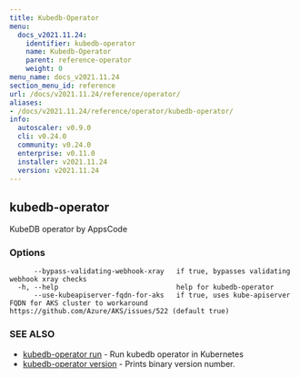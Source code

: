```yaml
---
title: Kubedb-Operator
menu:
  docs_v2021.11.24:
    identifier: kubedb-operator
    name: Kubedb-Operator
    parent: reference-operator
    weight: 0
menu_name: docs_v2021.11.24
section_menu_id: reference
url: /docs/v2021.11.24/reference/operator/
aliases:
- /docs/v2021.11.24/reference/operator/kubedb-operator/
info:
  autoscaler: v0.9.0
  cli: v0.24.0
  community: v0.24.0
  enterprise: v0.11.0
  installer: v2021.11.24
  version: v2021.11.24
---
```


## kubedb-operator

KubeDB operator by AppsCode

### Options

```
      --bypass-validating-webhook-xray   if true, bypasses validating webhook xray checks
  -h, --help                             help for kubedb-operator
      --use-kubeapiserver-fqdn-for-aks   if true, uses kube-apiserver FQDN for AKS cluster to workaround https://github.com/Azure/AKS/issues/522 (default true)
```

### SEE ALSO

* [kubedb-operator run](/docs/v2021.11.24/reference/operator/kubedb-operator_run)	 - Run kubedb operator in Kubernetes
* [kubedb-operator version](/docs/v2021.11.24/reference/operator/kubedb-operator_version)	 - Prints binary version number.

